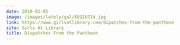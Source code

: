 ```yaml
---
date: 2018-02-05
image: /images/lately/gal/EEQI6724.jpg
link: https://www.girlsatlibrary.com/dipatches-from-the-pantheon
site: Girls At Library
title: Dispatches From the Pantheon
---
```

